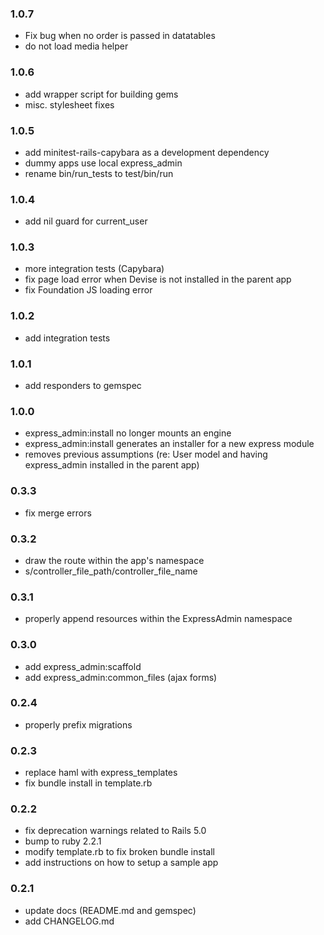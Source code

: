 ### 1.0.7

* Fix bug when no order is passed in datatables
* do not load media helper

### 1.0.6

* add wrapper script for building gems
* misc. stylesheet fixes

### 1.0.5

* add minitest-rails-capybara as a development dependency
* dummy apps use local express_admin
* rename bin/run_tests to test/bin/run

### 1.0.4

* add nil guard for current_user

### 1.0.3

* more integration tests (Capybara)
* fix page load error when Devise is not installed in the parent app
* fix Foundation JS loading error

### 1.0.2

* add integration tests

### 1.0.1

* add responders to gemspec

### 1.0.0

* express_admin:install no longer mounts an engine
* express_admin:install generates an installer for a new express module
* removes previous assumptions (re: User model and having express_admin installed in the parent app)

### 0.3.3

* fix merge errors

### 0.3.2

* draw the route within the app's namespace
* s/controller_file_path/controller_file_name

### 0.3.1

* properly append resources within the ExpressAdmin namespace

### 0.3.0

* add express_admin:scaffold
* add express_admin:common_files (ajax forms)

### 0.2.4

* properly prefix migrations

### 0.2.3

* replace haml with express_templates
* fix bundle install in template.rb

### 0.2.2

* fix deprecation warnings related to Rails 5.0
* bump to ruby 2.2.1
* modify template.rb to fix broken bundle install
* add instructions on how to setup a sample app

### 0.2.1

* update docs (README.md and gemspec)
* add CHANGELOG.md


